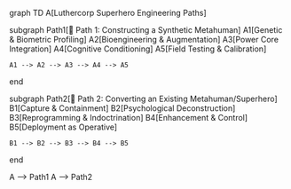  graph TD
  A[Luthercorp Superhero Engineering Paths]

  subgraph Path1[🧬 Path 1: Constructing a Synthetic Metahuman]
    A1[Genetic & Biometric Profiling]
    A2[Bioengineering & Augmentation]
    A3[Power Core Integration]
    A4[Cognitive Conditioning]
    A5[Field Testing & Calibration]

    A1 --> A2 --> A3 --> A4 --> A5
  end

  subgraph Path2[🧠 Path 2: Converting an Existing Metahuman/Superhero]
    B1[Capture & Containment]
    B2[Psychological Deconstruction]
    B3[Reprogramming & Indoctrination]
    B4[Enhancement & Control]
    B5[Deployment as Operative]

    B1 --> B2 --> B3 --> B4 --> B5
  end

  A --> Path1
  A --> Path2 
  
